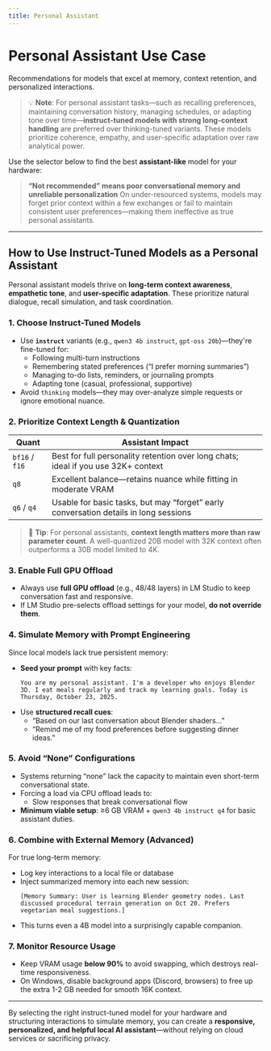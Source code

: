 ```yaml
---
title: Personal Assistant
---
```


# Personal Assistant Use Case

Recommendations for models that excel at memory, context retention, and personalized interactions.

> 💡 **Note**: For personal assistant tasks—such as recalling preferences, maintaining conversation history, managing schedules, or adapting tone over time—**instruct-tuned models with strong long-context handling** are preferred over thinking-tuned variants. These models prioritize coherence, empathy, and user-specific adaptation over raw analytical power.

Use the selector below to find the best **assistant-like** model for your hardware:



<script setup>
import ModelSelector from '../../../components/ModelSelector.vue'
const models = [
  { ramMin: 128, vramMin: 32, models: [{"GPT OSS": { parameters: 120, quantization: 'MXFP4' }}, {"Qwen3 30B Instruct": { parameters: 30, quantization: 'BF16' }}, {"Mistral Small 3.2": { parameters: 24, quantization: 'Q8_K_XL' }}], usefulness: 1.0},
  { ramMin: 128, vramMin: 24, models: [{"GPT OSS": { parameters: 120, quantization: 'MXFP4' }}, {"Qwen3 30B Instruct": { parameters: 30, quantization: 'BF16' }}, {"Mistral Small 3.2": { parameters: 24, quantization: 'Q6_K_XL' }}], usefulness: 0.9},
  { ramMin: 128, vramMin: 0, models: [{"GPT OSS": { parameters: 120, quantization: 'MXFP4' }}, {"Qwen3 30B Instruct 2507": { parameters: 30, quantization: 'BF16' }}], usefulness: 0.8},

  { ramMin: 64, vramMin: 24, models: [{"GPT OSS": { parameters: 20, quantization: 'MXFP4' }}, {"Qwen3 30B Instruct 2507": { parameters: 30, quantization: 'BF16' }}], usefulness: 0.8},
  { ramMin: 64, vramMin: 0, models: [{"GPT OSS": { parameters: 20, quantization: 'MXFP4' }}, {"Qwen3 30B Instruct 2507": { parameters: 30, quantization: 'Q8_K_XL' }}], usefulness: 0.6},

  { ramMin: 32, vramMin: 24, models: [{"GPT OSS": { parameters: 20, quantization: 'MXFP4' }}, {"Gemma 3 27B": { parameters: 27, quantization: 'Q4_K_XL' }}], usefulness: 0.7},
  { ramMin: 32, vramMin: 8, models: [{"GPT OSS": { parameters: 20, quantization: 'MXFP4' }}, {"Gemma 3 12B": { parameters: 12, quantization: 'Q6_K_XL' }}], usefulness: 0.5},
  { ramMin: 32, vramMin: 0, models: [{"GPT OSS": { parameters: 20, quantization: 'MXFP4' }}], usefulness: 0.4},

  { ramMin: 16, vramMin: 32, models: [{"GPT OSS": { parameters: 20, quantization: 'MXFP4' }}, {"Gemma 3 27B": { parameters: 27, quantization: 'Q8_K_XL' }}], usefulness: 0.6},
  { ramMin: 16, vramMin: 24, models: [{"GPT OSS": { parameters: 20, quantization: 'MXFP4' }}, {"Gemma 3 27B": { parameters: 27, quantization: 'Q4_K_XL' }}], usefulness: 0.5},
  { ramMin: 16, vramMin: 12, models: [{"GPT OSS": { parameters: 20, quantization: 'MXFP4' }}], usefulness: 0.4},
  { ramMin: 16, vramMin: 8, models: [{"Gemma 3 12B": { parameters: 12, quantization: 'Q4_K_XL' }}], usefulness: 0.3},
  { ramMin: 16, vramMin: 4, models: [{"Qwen3 4B": { parameters: 4, quantization: 'Q4_K_XL' }}], usefulness: 0.2},
]

</script>

<ModelSelector :modelDefinitions="models" />

> **“Not recommended” means poor conversational memory and unreliable personalization**
> On under-resourced systems, models may forget prior context within a few exchanges or fail to maintain consistent user preferences—making them ineffective as true personal assistants.

---

## How to Use Instruct-Tuned Models as a Personal Assistant

Personal assistant models thrive on **long-term context awareness**, **empathetic tone**, and **user-specific adaptation**. These prioritize natural dialogue, recall simulation, and task coordination.

### 1. **Choose Instruct-Tuned Models**
- Use **`instruct`** variants (e.g., `qwen3 4b instruct`, `gpt-oss 20b`)—they're fine-tuned for:
  - Following multi-turn instructions
  - Remembering stated preferences (“I prefer morning summaries”)
  - Managing to-do lists, reminders, or journaling prompts
  - Adapting tone (casual, professional, supportive)
- Avoid `thinking` models—they may over-analyze simple requests or ignore emotional nuance.

### 2. **Prioritize Context Length & Quantization**
| Quant | Assistant Impact |
|------|------------------|
| `bf16` / `f16` | Best for full personality retention over long chats; ideal if you use 32K+ context |
| `q8` | Excellent balance—retains nuance while fitting in moderate VRAM |
| `q6` / `q4` | Usable for basic tasks, but may “forget” early conversation details in long sessions |

> 🔹 **Tip**: For personal assistants, **context length matters more than raw parameter count**. A well-quantized 20B model with 32K context often outperforms a 30B model limited to 4K.

### 3. **Enable Full GPU Offload**
- Always use **full GPU offload** (e.g., 48/48 layers) in LM Studio to keep conversation fast and responsive.
- If LM Studio pre-selects offload settings for your model, **do not override them**.

### 4. **Simulate Memory with Prompt Engineering**
Since local models lack true persistent memory:
- **Seed your prompt** with key facts:
  ```text
  You are my personal assistant. I'm a developer who enjoys Blender 3D. I eat meals regularly and track my learning goals. Today is Thursday, October 23, 2025.
  ```
- Use **structured recall cues**:
  - “Based on our last conversation about Blender shaders…”
  - “Remind me of my food preferences before suggesting dinner ideas.”

### 5. **Avoid “None” Configurations**
- Systems returning “none” lack the capacity to maintain even short-term conversational state.
- Forcing a load via CPU offload leads to:
  - Slow responses that break conversational flow
- **Minimum viable setup**: ≥6 GB VRAM + `qwen3 4b instruct q4` for basic assistant duties.

### 6. **Combine with External Memory (Advanced)**
For true long-term memory:
- Log key interactions to a local file or database
- Inject summarized memory into each new session:
  ```text
  [Memory Summary: User is learning Blender geometry nodes. Last discussed procedural terrain generation on Oct 20. Prefers vegetarian meal suggestions.]
  ```
- This turns even a 4B model into a surprisingly capable companion.

### 7. **Monitor Resource Usage**
- Keep VRAM usage **below 90%** to avoid swapping, which destroys real-time responsiveness.
- On Windows, disable background apps (Discord, browsers) to free up the extra 1-2 GB needed for smooth 16K context.

---

By selecting the right instruct-tuned model for your hardware and structuring interactions to simulate memory, you can create a **responsive, personalized, and helpful local AI assistant**—without relying on cloud services or sacrificing privacy.